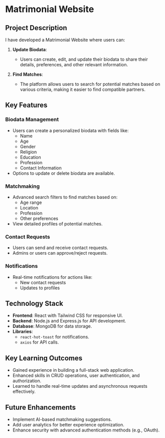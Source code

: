 # Matrimonial Website

## Project Description
I have developed a Matrimonial Website where users can:

1. **Update Biodata**:
   - Users can create, edit, and update their biodata to share their details, preferences, and other relevant information.

2. **Find Matches**:
   - The platform allows users to search for potential matches based on various criteria, making it easier to find compatible partners.

## Key Features

### Biodata Management
- Users can create a personalized biodata with fields like:
  - Name
  - Age
  - Gender
  - Religion
  - Education
  - Profession
  - Contact Information
- Options to update or delete biodata are available.

### Matchmaking
- Advanced search filters to find matches based on:
  - Age range
  - Location
  - Profession
  - Other preferences
- View detailed profiles of potential matches.

### Contact Requests
- Users can send and receive contact requests.
- Admins or users can approve/reject requests.

### Notifications
- Real-time notifications for actions like:
  - New contact requests
  - Updates to profiles

## Technology Stack
- **Frontend**: React with Tailwind CSS for responsive UI.
- **Backend**: Node.js and Express.js for API development.
- **Database**: MongoDB for data storage.
- **Libraries**:
  - `react-hot-toast` for notifications.
  - `axios` for API calls.

## Key Learning Outcomes
- Gained experience in building a full-stack web application.
- Enhanced skills in CRUD operations, user authentication, and authorization.
- Learned to handle real-time updates and asynchronous requests effectively.

## Future Enhancements
- Implement AI-based matchmaking suggestions.
- Add user analytics for better experience optimization.
- Enhance security with advanced authentication methods (e.g., OAuth).
